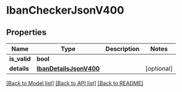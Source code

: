 # IbanCheckerJsonV400

## Properties
Name | Type | Description | Notes
------------ | ------------- | ------------- | -------------
**is_valid** | **bool** |  | 
**details** | [**IbanDetailsJsonV400**](IbanDetailsJsonV400.md) |  | [optional] 

[[Back to Model list]](../README.md#documentation-for-models) [[Back to API list]](../README.md#documentation-for-api-endpoints) [[Back to README]](../README.md)


